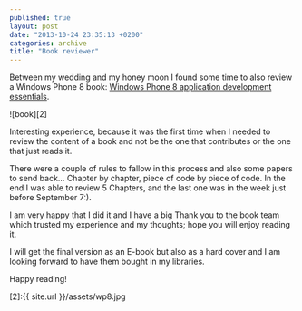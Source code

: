 ```yaml
---
published: true
layout: post
date: "2013-10-24 23:35:13 +0200"
categories: archive
title: "Book reviewer"
---
```


Between my wedding and my honey moon I found some time to also review a Windows Phone 8 book: [Windows Phone 8 application development essentials][1].

![book][2]

Interesting experience, because it was the first time when I needed to review the content of a book and not be the one that contributes or the one that just reads it.

There were a couple of rules to fallow in this process and also some papers to send back… Chapter by chapter, piece of code by piece of code. In the end I was able to review 5 Chapters, and the last one was in the week just before September 7:).

I am very happy that I did it and I have a big Thank you to the book team which trusted my experience and my thoughts; hope you will enjoy reading it.

I will get the final version as an E-book but also as a hard cover and I am looking forward to have them bought in my libraries.

Happy reading!

[1]:http://www.packtpub.com/windows-phone-8-application-development-essentials/book
[2]:{{ site.url }}/assets/wp8.jpg
